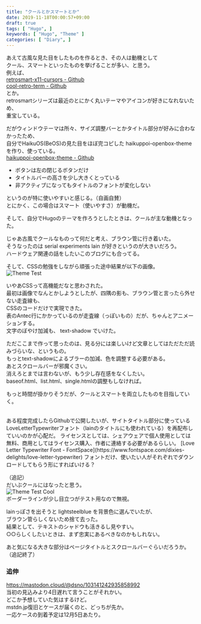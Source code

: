 ```yaml
---
title: "クールとかスマートとか"
date: 2019-11-18T00:00:57+09:00
draft: true
tags: [ "Hugo", ]
keywords: [ "Hugo", "Theme" ]
categories: [ "Diary", ]
---
```


あえて古風な見た目をしたものを作るとき、その人は動機として  
クール、スマートといったものを挙げることが多い、と思う。  
例えば、  
[retrosmart-x11-cursors - Github](https://github.com/mdomlop/retrosmart-x11-cursors)  
[cool-retro-term - Github](https://github.com/Swordfish90/cool-retro-term)  
とか。  
retrosmartシリーズは最近のとにかく丸いテーマやアイコンが好きになれないため、  
重宝している。  

だがウィンドウテーマは所々、サイズ調整バーとかタイトル部分が好みに合わなかったため、  
自分でHaikuOS(BeOS)の見た目をほぼ完コピした haikuppoi-openbox-theme を作り、使っている。  
[haikuppoi-openbox-theme - Github](https://github.com/Umio-Yasuno/haikuppoi-openbox-theme)  

 * ボタンは左の閉じるボタンだけ
 * タイトルバーの高さを少し大きくとっている
 * 非アクティブになってもタイトルのフォントが変化しない

というのが特に使いやすいと感じる。（自画自賛）  
とにかく、この場合はスマート（使いやすさ）が動機だ。  

そして、自分でHugoのテーマを作ろうとしたときは、クールが主な動機となった。  

じゃあ古風でクールなものって何だと考え、ブラウン管に行き着いた。  
そうなったのは serial experiments lain が好きというのが大きいだろう。  
ハードウェア関連の話をしたいこのブログにも合ってる。  

そして、CSSの勉強をしながら頑張った途中結果が以下の画像。  
![Theme Test](/image/2019/11/18/theme-test.webp)  

いやあCSSって高機能だなと思わされた。  
最初は画像でなんとかしようとしたが、四隅の影も、ブラウン管と言ったら外せない走査線も、  
CSSのコードだけで実現できた。  
表のAntec行にかかっているのが走査線（っぽいもの）だが、ちゃんとアニメーションする。  
文字のぼやけ加減も、 text-shadow でいけた。  

ただここまで作って思ったのは、見る分には楽しいけど文章としてはただただ読みづらいな、というもの。  
もっとtext-shadowによるブラーの加減、色を調整する必要がある。  
あとスクロールバーが邪魔くさい。  
消えろとまでは言わないが、もう少し存在感をなくしたい。  
baseof.html、list.html、single.htmlの調整もしなければ。   

もっと時間が掛かりそうだが、クールとスマートを両立したものを目指していく。  

<br>
ある程度完成したらGithubで公開したいが、サイトタイトル部分に使っている LoveLetterTypewriterフォント（lainのタイトルにも使われている）を再配布していいのかが心配だ。  
ライセンスとしては、シェアウェアで個人使用としては無料、商用としてはライセンス購入、作者に連絡する必要があるらしい。  
[Love Letter Typewriter Font - FontSpace](https://www.fontspace.com/dixies-delights/love-letter-typewriter)  
フォントだけ、使いたい人がそれぞれでダウンロードしてもらう形にすればいける？  

（追記）  
だいぶクールにはなったと思う。  
![Theme Test Cool](/image/2019/11/18/theme-test-cool.webp)  
ボーダーラインが少し目立つがテスト用なので無視。  

lainっぽさを出そうと lightsteelblue を背景色に選んでいたが、  
ブラウン管らしくないため捨て去った。  
結果として、テキストのシャドウも活きるし見やすい。  
○○らしくしたいときは、まず忠実にあるべきなのかもしれない。  

あと気になる大きな部分はページタイトルとスクロールバーぐらいだろうか。  
（追記終了）  


### 追伸
<https://mastodon.cloud/@dsno/103141242935858992>  
当初の見込みより4日遅れて言うことがそれかい。  
どこか予想していた気はするけど。  
mstdn.jp復旧とケースが届くのと、どっちが先か。  
一応ケースの到着予定は12月5日あたり。  
